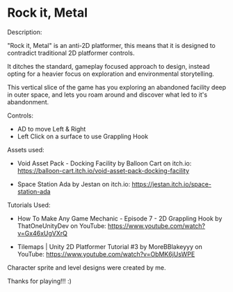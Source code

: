 # Rock it, Metal

Description:

"Rock it, Metal" is an anti-2D platformer, this means that it is designed to contradict traditional 2D platformer controls.

It ditches the standard, gameplay focused approach to design, instead opting for a heavier focus on exploration and environmental
storytelling.

This vertical slice of the game has you exploring an abandoned facility deep in outer space, and lets you roam around and discover what
led to it's abandonment.

Controls:

- AD to move Left & Right
- Left Click on a surface to use Grappling Hook

Assets used:

- Void Asset Pack - Docking Facility
by Balloon Cart on itch.io:
https://balloon-cart.itch.io/void-asset-pack-docking-facility

- Space Station Ada
by Jestan on itch.io:
https://jestan.itch.io/space-station-ada

Tutorials Used:

- How To Make Any Game Mechanic - Episode 7 - 2D Grappling Hook
by ThatOneUnityDev on YouTube:
https://www.youtube.com/watch?v=Gx46xUgVXrQ

- Tilemaps | Unity 2D Platformer Tutorial #3
by MoreBBlakeyyy on YouTube:
https://www.youtube.com/watch?v=ObMK6jUsWPE

Character sprite and level designs were created by me.

Thanks for playing!!! :)
